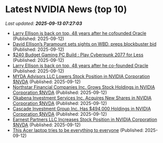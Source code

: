 # Latest NVIDIA News (top 10)
_Last updated: **2025-09-13 07:27:03**_

- [Larry Ellison is back on top, 48 years after he cofounded Oracle](https://economictimes.indiatimes.com/tech/technology/larry-ellison-is-back-on-top-48-years-after-he-co-founded-oracle/articleshow/123846421.cms) (Published: 2025-09-12)
- [David Ellison’s Paramount sets sights on WBD, preps blockbuster bid](https://www.c21media.net/news/david-ellisons-paramount-sets-sights-on-wbd-preps-blockbuster-bid/) (Published: 2025-09-12)
- [$240 Budget Gaming PC Build : Play Cyberpunk 2077 for Less](https://www.geeky-gadgets.com/budget-gaming-pc-build-240-dollars/) (Published: 2025-09-12)
- [Larry Ellison is back on top, 48 years after he co-founded Oracle](https://www.channelnewsasia.com/business/larry-ellison-back-top-48-years-after-he-co-founded-oracle-5346041) (Published: 2025-09-12)
- [MYDA Advisors LLC Lowers Stock Position in NVIDIA Corporation $NVDA](https://www.etfdailynews.com/2025/09/12/myda-advisors-llc-lowers-stock-position-in-nvidia-corporation-nvda/) (Published: 2025-09-12)
- [Northstar Financial Companies Inc. Grows Stock Holdings in NVIDIA Corporation $NVDA](https://www.etfdailynews.com/2025/09/12/northstar-financial-companies-inc-grows-stock-holdings-in-nvidia-corporation-nvda/) (Published: 2025-09-12)
- [Okabena Investment Services Inc. Acquires New Shares in NVIDIA Corporation $NVDA](https://www.etfdailynews.com/2025/09/12/okabena-investment-services-inc-acquires-new-shares-in-nvidia-corporation-nvda/) (Published: 2025-09-12)
- [Cascade Investment Group Inc. Has $494,000 Holdings in NVIDIA Corporation $NVDA](https://www.etfdailynews.com/2025/09/12/cascade-investment-group-inc-has-494000-holdings-in-nvidia-corporation-nvda/) (Published: 2025-09-12)
- [Earnest Partners LLC Increases Stock Position in NVIDIA Corporation $NVDA](https://www.etfdailynews.com/2025/09/12/earnest-partners-llc-increases-stock-position-in-nvidia-corporation-nvda/) (Published: 2025-09-12)
- [This Acer laptop tries to be everything to everyone](https://www.creativebloq.com/tech/laptops/this-acer-laptop-tries-to-be-everything-to-everyone) (Published: 2025-09-12)
